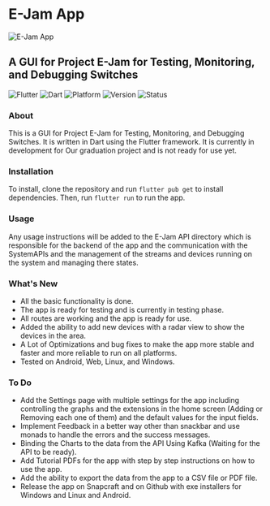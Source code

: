 # E-Jam App

![E-Jam App](assets/Icon-logo.ico)

## A GUI for Project E-Jam for Testing, Monitoring, and Debugging Switches

![Flutter](https://img.shields.io/badge/Flutter-Latest-blue)
![Dart](https://img.shields.io/badge/dart-Latest-blue)
![Platform](https://img.shields.io/badge/platform-Android%20%7C%20iOS%20%7C%20Web%20%7C%20Linux%20%7C%20Windows%20%7C%20MacOS-greenlight)
![Version](https://img.shields.io/badge/version-1.0.1-Green)
![Status](https://img.shields.io/badge/status-Testing-orange)

### About

This is a GUI for Project E-Jam for Testing, Monitoring, and Debugging Switches. It is written in Dart using the Flutter framework. It is currently in development for Our graduation project and is not ready for use yet.

### Installation

To install, clone the repository and run `flutter pub get` to install dependencies. Then, run `flutter run` to run the app.

### Usage

Any usage instructions will be added to the E-Jam API directory which is responsible for the backend of the app and the communication with the SystemAPIs and the management of the streams and devices running on the system and managing there states.

### What's New

- All the basic functionality is done.
- The app is ready for testing and is currently in testing phase.
- All routes are working and the app is ready for use.
- Added the ability to add new devices with a radar view to show the devices in the area.
- A Lot of Optimizations and bug fixes to make the app more stable and faster and more reliable to run on all platforms.
- Tested on Android, Web, Linux, and Windows.

### To Do

- Add the Settings page with multiple settings for the app including controlling the graphs and the extensions in the home screen (Adding or Removing each one of them) and the default values for the input fields.
- Implement Feedback in a better way other than snackbar and use monads to handle the errors and the success messages.
- Binding the Charts to the data from the API Using Kafka (Waiting for the API to be ready).
- Add Tutorial PDFs for the app with step by step instructions on how to use the app.
- Add the ability to export the data from the app to a CSV file or PDF file.
- Release the app on Snapcraft and on Github with exe installers for Windows and Linux and Android.
